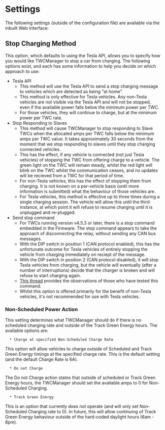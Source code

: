 # Settings

The following settings (outside of the configuration file) are available via the inbuilt Web Interface:

## Stop Charging Method

This option, which defaults to using the Tesla API, allows you to specify how you would like TWCManager to stop a car from charging. The following options exist, and each has some information to help you decide on which approach to use:

   * Tesla API
      * This method will use the Tesla API to send a stop charging message to vehicles which are detected as being "at home".
      * This method is only effective for Tesla vehicles. Any non-Tesla vehicles are not visible via the Tesla API and will not be stopped, even if the available power falls below the minimum power per TWC.
      * For those vehicles, they will continue to charge, but at the minimum power per TWC rate.
   * Stop Responding to Slaves
      * This method will cause TWCManager to stop responding to Slave TWCs when the allocated amps per TWC falls below the minimum amps per TWC value. It takes approximately 30 seconds from the moment that we stop responding to slaves until they stop charging connected vehicles.
      * This has the effect, if any vehicle is connected (not just Tesla vehicles) of stopping the TWC from offering charge to a vehicle. The green light on the TWC will remain steady, whilst the red light will blink on the TWC whilst the communication ceases, and no updates will be recieved from a TWC for that period of time.
      * For non-Tesla vehicles, this has the effect of stopping them from charging. It is not known on a per-vehicle basis (until more information is submitted) what the behaviour of those vehicles are.
      * For Tesla vehicles, this method is effective up to three times during a single charging session. The vehicle will allow this until the third instance, at which point it will refuse to resume charging until it is unplugged and re-plugged.
   * Send stop command
      * For TWCs running version v4.5.3 or later, there is a stop command embedded in the Firmware. The stop command appears to take the approach of disconnecting the relay, without sending any CAN bus messages.
      * With the DIP switch in position 1 (CAN protocol enabled), this has the unfortunate outcome for Tesla vehicles of entirely stopping the vehicle from charging immediately on reciept of the message. 
      * With the DIP switch in position 2 (CAN protocol disabled), it will stop Tesla vehicles from charging, but the vehicle will eventually (after a number of interruptions) decide that the charger is broken and will refuse to start charging again.
      * [This thread](https://teslamotorsclub.com/tmc/threads/new-wall-connector-load-sharing-protocol.72830/page-24) provides the observations of those who have tested this command.
      * Whilst this option is offered primarily for the benefit of non-Tesla vehicles, it's not recommended for use with Tesla vehicles.

### Non-Scheduled Power Action

This setting determines what TWCManager should do if there is no scheduled charging rate and outside of the Track Green Energy hours. The available options are:

      * Charge at specified Non-Scheduled Charge Rate

This option will allow vehicles to charge outside of Scheduled and Track Green Energy timings at the specified charge rate. This is the default setting (and the default Charge Rate is 6A).

      * Do not Charge

The Do not Charge action states that outside of scheduled or Track Green Energy hours, the TWCManager should set the available amps to 0 for Non-Scheduled Charging.

      * Track Green Energy

This is an option that currently does not operate (and will only set Non-Scheduled Charging rate to 0). In future, this will allow continuing of Track Green Energy behaviour outside of the hard-coded daylight hours (6am - 8pm).
